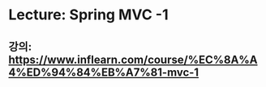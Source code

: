 # Lecture: Spring MVC -1


## 강의: https://www.inflearn.com/course/%EC%8A%A4%ED%94%84%EB%A7%81-mvc-1
